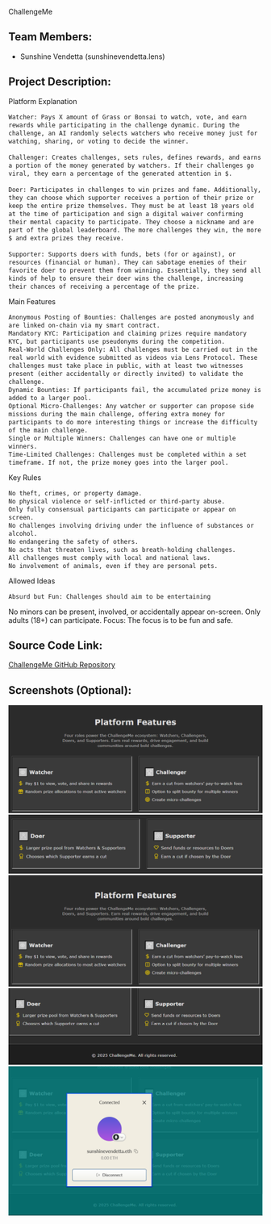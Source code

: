 ChallengeMe

## Team Members:
- Sunshine Vendetta (sunshinevendetta.lens)

## Project Description:
Platform Explanation

    Watcher: Pays X amount of Grass or Bonsai to watch, vote, and earn rewards while participating in the challenge dynamic. During the challenge, an AI randomly selects watchers who receive money just for watching, sharing, or voting to decide the winner.

    Challenger: Creates challenges, sets rules, defines rewards, and earns a portion of the money generated by watchers. If their challenges go viral, they earn a percentage of the generated attention in $.

    Doer: Participates in challenges to win prizes and fame. Additionally, they can choose which supporter receives a portion of their prize or keep the entire prize themselves. They must be at least 18 years old at the time of participation and sign a digital waiver confirming their mental capacity to participate. They choose a nickname and are part of the global leaderboard. The more challenges they win, the more $ and extra prizes they receive.

    Supporter: Supports doers with funds, bets (for or against), or resources (financial or human). They can sabotage enemies of their favorite doer to prevent them from winning. Essentially, they send all kinds of help to ensure their doer wins the challenge, increasing their chances of receiving a percentage of the prize.

Main Features

    Anonymous Posting of Bounties: Challenges are posted anonymously and are linked on-chain via my smart contract.
    Mandatory KYC: Participation and claiming prizes require mandatory KYC, but participants use pseudonyms during the competition.
    Real-World Challenges Only: All challenges must be carried out in the real world with evidence submitted as videos via Lens Protocol. These challenges must take place in public, with at least two witnesses present (either accidentally or directly invited) to validate the challenge.
    Dynamic Bounties: If participants fail, the accumulated prize money is added to a larger pool.
    Optional Micro-Challenges: Any watcher or supporter can propose side missions during the main challenge, offering extra money for participants to do more interesting things or increase the difficulty of the main challenge.
    Single or Multiple Winners: Challenges can have one or multiple winners.
    Time-Limited Challenges: Challenges must be completed within a set timeframe. If not, the prize money goes into the larger pool.

Key Rules

    No theft, crimes, or property damage.
    No physical violence or self-inflicted or third-party abuse.
    Only fully consensual participants can participate or appear on screen.
    No challenges involving driving under the influence of substances or alcohol.
    No endangering the safety of others.
    No acts that threaten lives, such as breath-holding challenges.
    All challenges must comply with local and national laws.
    No involvement of animals, even if they are personal pets.

Allowed Ideas

    Absurd but Fun: Challenges should aim to be entertaining
   No minors can be present, involved, or accidentally appear on-screen. Only adults (18+) can participate.
    Focus: The focus is to be fun and safe.

## Source Code Link:
[ChallengeMe GitHub Repository](https://github.com/sunshinevendetta/holiday-hackathon)

## Screenshots (Optional):
![ChallengeMe Landing](./screenshots/1.png)
![ChallengeMe Landing](./screenshots/2.png)
![ChallengeMe Landing](./screenshots/3.png)
![ChallengeMe Landing](./screenshots/4.png)
![ChallengeMe Landing](./screenshots/5.png)

